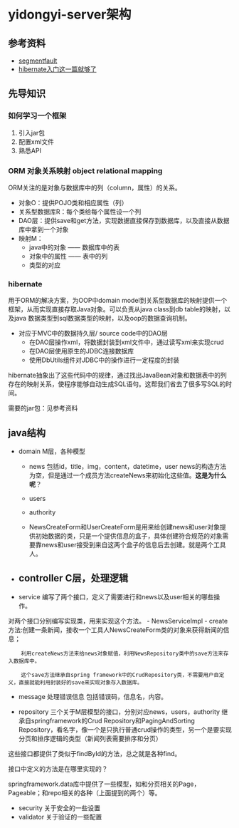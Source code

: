 
# yidongyi-server架构


## 参考资料
- [segmentfault](https://segmentfault.com/)
- [hibernate入门这一篇就够了](https://segmentfault.com/a/1190000013568216)

## 先导知识

### 如何学习一个框架
1. 引入jar包
2. 配置xml文件
3. 熟悉API

### ORM 对象关系映射 object relational mapping
ORM关注的是对象与数据库中的列（column，属性）的关系。
- 对象O：提供POJO类和相应属性（列）
- 关系型数据库R：每个类给每个属性设一个列
- DAO层：提供save和get方法，实现数据直接保存到数据库，以及直接从数据库中拿到一个对象
- 映射M：
    - java中的对象 —— 数据库中的表
    - 对象中的属性 —— 表中的列
    - 类型的对应

### hibernate
用于ORM的解决方案，为OOP中domain model到关系型数据库的映射提供一个框架，从而实现直接存取Java对象。可以负责从java class到db table的映射，以及java 数据类型到sql数据类型的映射，以及oop的数据查询机制。

- 对应于MVC中的数据持久层/ source code中的DAO层
    - 在DAO层操作xml，将数据封装到xml文件中，通过读写xml来实现crud
    - 在DAO层使用原生的JDBC连接数据库
    - 使用DbUtils组件对JDBC中的操作进行一定程度的封装

hibernate抽象出了这些代码中的规律，通过找出JavaBean对象和数据表中的列存在的映射关系，使程序能够自动生成SQL语句。这帮我们省去了很多写SQL的时间。

需要的jar包：见参考资料







## java结构

- domain M层，各种模型
    - news 包括id，title，img，content，datetime，user
    news的构造方法为空，但是通过一个成员方法createNews来初始化这些值。**这是为什么呢**？

    - users
    - authority

    - NewsCreateForm和UserCreateForm是用来给创建news和user对象提供初始数据的类，只是一个提供信息的盒子，具体创建符合规范的对象需要靠news和user接受到来自这两个盒子的信息后去创建。就是两个工具人。

- controller C层，处理逻辑
    - 

- service
编写了两个接口，定义了需要进行和news以及user相关的哪些操作。

对两个接口分别编写实现类，用来实现这个方法。
    - NewsServiceImpl
        - create方法:创建一条新闻，接收一个工具人NewsCreateForm类的对象来获得新闻的信息；
        
        利用createNews方法来给news对象赋值，利用NewsRepository类中的save方法来存入数据库中。

        这个save方法继承自spring framework中的CrudRepository类，不需要用户自定义，直接就能利用封装好的save来实现对象存入数据库。



- message 处理错误信息
包括错误码，信息名，内容。

- repository 三个关于M层模型的接口，分别对应news，users，authority
继承自springframework的Crud Repository和PagingAndSorting Repository，看名字，像一个是只执行普通crud操作的类型，另一个是要实现分页和排序逻辑的类型（新闻列表需要排序和分页）

这些接口都提供了类似于findById的方法，总之就是各种find。

接口中定义的方法是在哪里实现的？

springframework.data库中提供了一些模型，如和分页相关的Page，Pageable；和repo相关的各种（上面提到的两个）等。

- security 关于安全的一些设置
- validator 关于验证的一些配置

